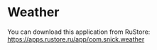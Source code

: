# Weather

You can download this application from RuStore:
https://apps.rustore.ru/app/com.snick.weather
